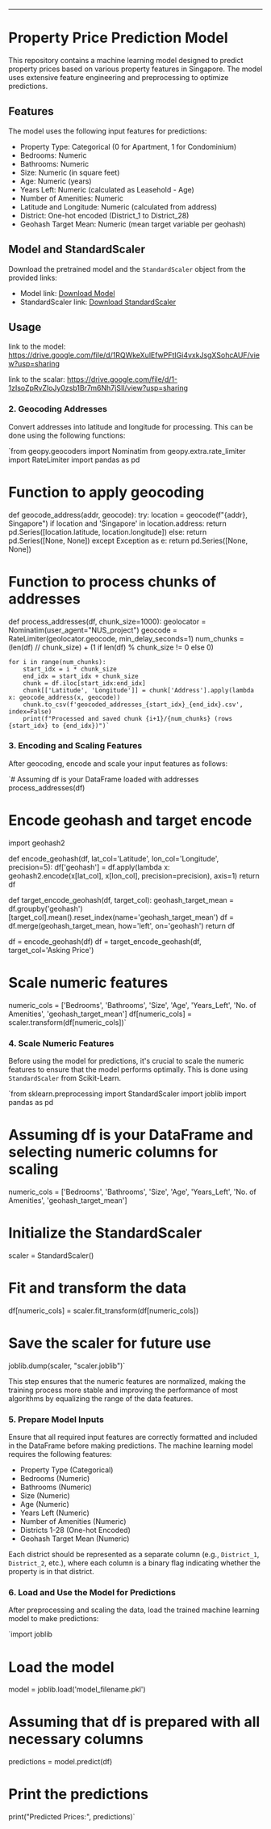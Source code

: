 

* * * * *

Property Price Prediction Model
===============================

This repository contains a machine learning model designed to predict property prices based on various property features in Singapore. The model uses extensive feature engineering and preprocessing to optimize predictions.

Features
--------

The model uses the following input features for predictions:

-   Property Type: Categorical (0 for Apartment, 1 for Condominium)
-   Bedrooms: Numeric
-   Bathrooms: Numeric
-   Size: Numeric (in square feet)
-   Age: Numeric (years)
-   Years Left: Numeric (calculated as Leasehold - Age)
-   Number of Amenities: Numeric
-   Latitude and Longitude: Numeric (calculated from address)
-   District: One-hot encoded (District_1 to District_28)
-   Geohash Target Mean: Numeric (mean target variable per geohash)

Model and StandardScaler
------------------------

Download the pretrained model and the `StandardScaler` object from the provided links:

-   Model link: [Download Model](https://drive.google.com/file/d/1RQWkeXulEfwPFtIGi4vxkJsgXSohcAUF/view?usp=sharing)
-   StandardScaler link: [Download StandardScaler](https://drive.google.com/file/d/1-1zIsoZpRvZloJy0zsb1Br7m6Nh7jSIl/view?usp=sharing)

Usage
-----

link to the model: <https://drive.google.com/file/d/1RQWkeXulEfwPFtIGi4vxkJsgXSohcAUF/view?usp=sharing> 

link to the scalar: <https://drive.google.com/file/d/1-1zIsoZpRvZloJy0zsb1Br7m6Nh7jSIl/view?usp=sharing>

### 2\. Geocoding Addresses

Convert addresses into latitude and longitude for processing. This can be done using the following functions:


`from geopy.geocoders import Nominatim
from geopy.extra.rate_limiter import RateLimiter
import pandas as pd

# Function to apply geocoding
def geocode_address(addr, geocode):
    try:
        location = geocode(f"{addr}, Singapore")
        if location and 'Singapore' in location.address:
            return pd.Series([location.latitude, location.longitude])
        else:
            return pd.Series([None, None])
    except Exception as e:
        return pd.Series([None, None])

# Function to process chunks of addresses
def process_addresses(df, chunk_size=1000):
    geolocator = Nominatim(user_agent="NUS_project")
    geocode = RateLimiter(geolocator.geocode, min_delay_seconds=1)
    num_chunks = (len(df) // chunk_size) + (1 if len(df) % chunk_size != 0 else 0)

    for i in range(num_chunks):
        start_idx = i * chunk_size
        end_idx = start_idx + chunk_size
        chunk = df.iloc[start_idx:end_idx]
        chunk[['Latitude', 'Longitude']] = chunk['Address'].apply(lambda x: geocode_address(x, geocode))
        chunk.to_csv(f'geocoded_addresses_{start_idx}_{end_idx}.csv', index=False)
        print(f"Processed and saved chunk {i+1}/{num_chunks} (rows {start_idx} to {end_idx})")`

### 3\. Encoding and Scaling Features

After geocoding, encode and scale your input features as follows:



`# Assuming df is your DataFrame loaded with addresses
process_addresses(df)

# Encode geohash and target encode
import geohash2

def encode_geohash(df, lat_col='Latitude', lon_col='Longitude', precision=5):
    df['geohash'] = df.apply(lambda x: geohash2.encode(x[lat_col], x[lon_col], precision=precision), axis=1)
    return df

def target_encode_geohash(df, target_col):
    geohash_target_mean = df.groupby('geohash')[target_col].mean().reset_index(name='geohash_target_mean')
    df = df.merge(geohash_target_mean, how='left', on='geohash')
    return df

df = encode_geohash(df)
df = target_encode_geohash(df, target_col='Asking Price')

# Scale numeric features
numeric_cols = ['Bedrooms', 'Bathrooms', 'Size', 'Age', 'Years_Left', 'No. of Amenities', 'geohash_target_mean']
df[numeric_cols] = scaler.transform(df[numeric_cols])`

### 4\. Scale Numeric Features

Before using the model for predictions, it's crucial to scale the numeric features to ensure that the model performs optimally. This is done using `StandardScaler` from Scikit-Learn.


`from sklearn.preprocessing import StandardScaler
import joblib
import pandas as pd

# Assuming df is your DataFrame and selecting numeric columns for scaling
numeric_cols = ['Bedrooms', 'Bathrooms', 'Size', 'Age', 'Years_Left',
                'No. of Amenities', 'geohash_target_mean']

# Initialize the StandardScaler
scaler = StandardScaler()

# Fit and transform the data
df[numeric_cols] = scaler.fit_transform(df[numeric_cols])

# Save the scaler for future use
joblib.dump(scaler, "scaler.joblib")`

This step ensures that the numeric features are normalized, making the training process more stable and improving the performance of most algorithms by equalizing the range of the data features.

### 5\. Prepare Model Inputs

Ensure that all required input features are correctly formatted and included in the DataFrame before making predictions. The machine learning model requires the following features:

-   Property Type (Categorical)
-   Bedrooms (Numeric)
-   Bathrooms (Numeric)
-   Size (Numeric)
-   Age (Numeric)
-   Years Left (Numeric)
-   Number of Amenities (Numeric)
-   Districts 1-28 (One-hot Encoded)
-   Geohash Target Mean (Numeric)

Each district should be represented as a separate column (e.g., `District_1`, `District_2`, etc.), where each column is a binary flag indicating whether the property is in that district.

### 6\. Load and Use the Model for Predictions

After preprocessing and scaling the data, load the trained machine learning model to make predictions:


`import joblib

# Load the model
model = joblib.load('model_filename.pkl')

# Assuming that df is prepared with all necessary columns
predictions = model.predict(df)

# Print the predictions
print("Predicted Prices:", predictions)`
